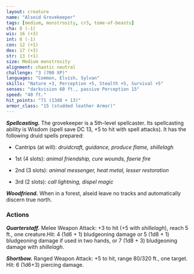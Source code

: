 ```yaml
---
layout: creature
name: "Alseid Grovekeeper"
tags: [medium, monstrosity, cr3, tome-of-beasts]
cha: 8 (-1)
wis: 16 (+3)
int: 8 (-1)
con: 12 (+1)
dex: 17 (+3)
str: 13 (+1)
size: Medium monstrosity
alignment: chaotic neutral
challenge: "3 (700 XP)"
languages: "Common, Elvish, Sylvan"
skills: "Nature +3, Perception +5, Stealth +5, Survival +5"
senses: "darkvision 60 ft., passive Perception 15"
speed: "40 ft."
hit_points: "71 (13d8 + 13)"
armor_class: "15 (studded leather Armor)"
---
```


***Spellcasting.*** The grovekeeper is a 5th-level spellcaster. Its spellcasting ability is Wisdom (spell save DC 13, +5 to hit with spell attacks). It has the following druid spells prepared:

* Cantrips (at will): <i>druidcraft, guidance, produce flame, shillelagh</i>

* 1st (4 slots): <i>animal friendship, cure wounds, faerie fire</i>

* 2nd (3 slots): <i>animal messenger, heat metal, lesser restoration</i>

* 3rd (2 slots): <i>call lightning, dispel magic</i>

***Woodfriend.*** When in a forest, alseid leave no tracks and automatically discern true north.

### Actions

***Quarterstaff.*** Melee Weapon Attack: +3 to hit (+5 with <i>shillelagh</i>), reach 5 ft., one creature.Hit: 4 (1d6 + 1) bludgeoning damage or 5 (1d8 + 1) bludgeoning damage if used in two hands, or 7 (1d8 + 3) bludgeoning damage with <i>shillelagh</i>.

***Shortbow.*** Ranged Weapon Attack: +5 to hit, range 80/320 ft., one target. Hit: 6 (1d6+3) piercing damage.

